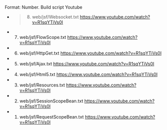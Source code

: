 Format:
Number. Build script 
Youtube

- >8. web/jsf/Websocket.txt
https://www.youtube.com/watch?v=R1sqYTiVs0I
- 7. web/jsf/FlowScope.txt
https://www.youtube.com/watch?v=R1sqYTiVs0I
- 6. web/jsf/HttpGet.txt
https://www.youtube.com/watch?v=R1sqYTiVs0I
- 5. web/jsf/Ajax.txt
https://www.youtube.com/watch?v=R1sqYTiVs0I
- 4. web/jsf/Html5.txt
https://www.youtube.com/watch?v=R1sqYTiVs0I
- 3. web/jsf/Resources.txt
https://www.youtube.com/watch?v=R1sqYTiVs0I
- 2. web/jsf/SessionScopeBean.txt
https://www.youtube.com/watch?v=R1sqYTiVs0I
- 1. web/jsf/RequestScopeBean.txt
https://www.youtube.com/watch?v=R1sqYTiVs0I

